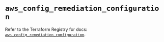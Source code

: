 # `aws_config_remediation_configuration`

Refer to the Terraform Registry for docs: [`aws_config_remediation_configuration`](https://registry.terraform.io/providers/hashicorp/aws/5.48.0/docs/resources/config_remediation_configuration).

